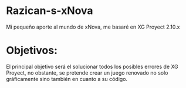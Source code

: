 Razican-s-xNova
===============

Mi pequeño aporte al mundo de xNova, me basaré en XG Proyect 2.10.x


Objetivos:
==========

El principal objetivo será el solucionar todos los posibles errores de XG Proyect, no obstante, se pretende
crear un juego renovado no solo gráficamente sino también en cuanto a su código.